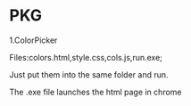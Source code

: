 # PKG

1.ColorPicker

Files:colors.html,style.css,cols.js,run.exe;

Just put them into the same folder and run.

The .exe file launches the html page in chrome
